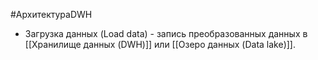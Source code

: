 #АрхитектураDWH 

* Загрузка данных (Load data) - запись преобразованных данных в [[Хранилище данных (DWH)]] или [[Озеро данных (Data lake)]].